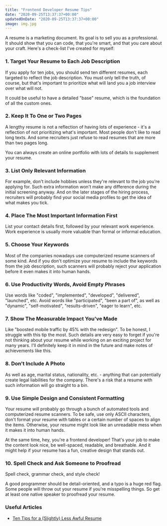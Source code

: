 ```yaml
---
title: "Frontend Developer Resume Tips"
date: "2020-09-25T13:37:37+00:00"
updatedOnDate: "2020-09-25T13:37:37+00:00"
image: img.jpg
---
```


A resume is a marketing document. Its goal is to sell you as a professional. It should show that you can code, that you're smart, and that you care about your craft. Here's a check-list I've created for myself:

### 1. Target Your Resume to Each Job Description

If you apply for ten jobs, you should send ten different resumes, each targeted to reflect the job description. You must only tell the truth, of course, but that's important to prioritize what will land you a job interview over what will not.

It could be useful to have a detailed "base" resume, which is the foundation of all the custom ones.

### 2. Keep It To One or Two Pages

A lengthy resume is not a reflection of having lots of experience - it's a reflection of not prioritizing what's important. Most people don't like to read long texts. And some recruiters just refuse to read resumes that are more than two pages long.

You can always create an online portfolio with lots of details to supplement your resume.

### 3. List Only Relevant Information

For example, don't include hobbies unless they're relevant to the job you're applying for. Such extra information won't make any difference during the initial screening anyway. And on the later stages of the hiring process, recruiters will probably find your social media profiles to get the idea of what makes you tick.

### 4. Place The Most Important Information First

List your contact details first, followed by your relevant work experience. Work experience is usually more valuable than formal or informal education.

### 5. Choose Your Keywords

Most of the companies nowadays use computerized resume scanners of some kind. And if you don't optimize your resume to include the keywords from the job description, such scanners will probably reject your application before it even makes it into human hands.

### 6. Use Productivity Words, Avoid Empty Phrases

Use words like "coded", "implemented", "developed", "delivered", "launched", etc. Avoid words like "participated", "been a part of", as well as "dynamic", "self-motivated", "results-driven", "eager to learn", etc.

### 7. Show The Measurable Impact You've Made

Like "boosted mobile traffic by 45% with the redesign". To be honest, I struggle with this tip the most. Such details are very easy to forget if you're not thinking about your resume while working on an exciting project for many years. I'll definitely keep it in mind in the future and make notes of achievements like this.

### 8. Don't Include A Photo

As well as age, marital status, nationality, etc. - anything that can potentially create legal liabilities for the company. There's a risk that a resume with such information will go straight to a bin.

### 9. Use Simple Design and Consistent Formatting

Your resume will probably go through a bunch of automated tools and computerized resume scanners. To be safe, use only ASCII characters, don't format your resume with tables or a certain number of spaces to align the items. Otherwise, your resume might look like an unreadable mess when it makes it into human hands.

At the same time, hey, you're a frontend developer! That's your job to make the content look nice, be well-spaced, readable, and breathable. And it might help if your resume has a fun, creative design that stands out.

### 10. Spell Check and Ask Someone to Proofread

Spell check, grammar check, and style check!

A good programmer should be detail-oriented, and a typo is a huge red flag. Some people will throw out your resume if you're misspelling things. So get at least one native speaker to proofread your resume.

### Useful Articles

- [Ten Tips for a (Slightly) Less Awful Resume](http://steve-yegge.blogspot.com/2007/09/ten-tips-for-slightly-less-awful-resume.html)

